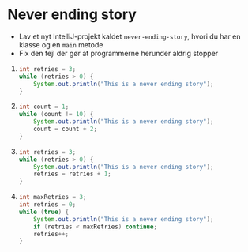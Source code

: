 # Never ending story
- Lav et nyt IntelliJ-projekt kaldet `never-ending-story`, hvori du har en klasse og en `main` metode
- Fix den fejl der gør at programmerne herunder aldrig stopper
1. ```java
   int retries = 3;
   while (retries > 0) {
       System.out.println("This is a never ending story");
   }
   ```
2. ```java
   int count = 1;
   while (count != 10) {
       System.out.println("This is a never ending story");
       count = count + 2;
   }
   ```
3. ```java
   int retries = 3;
   while (retries > 0) {
       System.out.println("This is a never ending story");
       retries = retries + 1;
   }
   ```
4. ```java
   int maxRetries = 3;
   int retries = 0;
   while (true) {
       System.out.println("This is a never ending story");
       if (retries < maxRetries) continue;
       retries++;
   }
   ```

